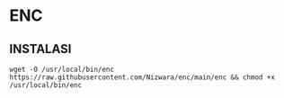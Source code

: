 # ENC

## INSTALASI

```
wget -O /usr/local/bin/enc https://raw.githubusercontent.com/Nizwara/enc/main/enc && chmod +x /usr/local/bin/enc
```
